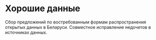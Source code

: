 # Хорошие данные

Сбор предложений по востребованным формам распространения открытых данных в Беларуси. Совместное исправление недочетов в источниках данных.
